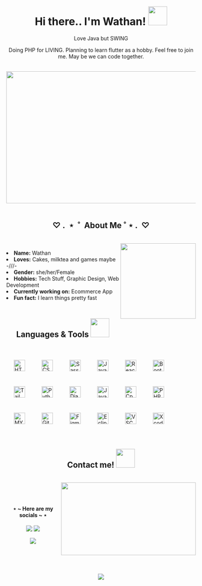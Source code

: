 <div align="center">
   <h1>Hi there.. I'm Wathan! <img src="https://media.giphy.com/media/mGcNjsfWAjY5AEZNw6/giphy.gif" width="50"></h1>
    <p align="center">Love Java but SWING<p>
    <p align="center" >Doing PHP for LIVING. Planning to learn flutter as a hobby. Feel free to join me. May be we can code together.<p> 
</div>
<br>
<div align="center">
   <img src="https://media.giphy.com/media/FWtVYDHIxgGgE/giphy.gif" width="700" height="350" object-fit="cover" >
</div>
<br>

<div>
   <h2 align="center">
      ♡  .  ⋆  ˚  About Me ˚ ⋆  .  ♡
   </h2>
  
   <br>
   <img align='right' src="https://media.giphy.com/media/PUyO4KmKWX5D2MzH3w/giphy.gif" width="200" >
   <br>
   <li>
      <b>Name:</b> Wathan</li>
   <li>
      <b>Loves:</b> Cakes, milktea and games maybe -///-
   </li>
   <li>
      <b>Gender:</b> she/her/Female
   </li>
   <li>
      <b>Hobbies:</b> Tech Stuff, Graphic Design, Web Development
   </li>
   <li>
      <b>Currently working on:</b> Ecommerce App
   </li>
   <li>
      <b>Fun fact:</b> I learn things pretty fast
   </li>
 </div>
 <br>
 <div>
   <h2 align="center">
      Languages & Tools 
      <img src="https://media.giphy.com/media/muNxHDS2UsoVfqIMPZ/giphy.gif" width="50" >
   </h2>
   <br>
      <img style="margin: 20px" src="https://img.shields.io/badge/HTML5-E34F26?style=for-the-badge&logo=html5&logoColor=white" alt="HTML5" height="30" />  
      <img style="margin: 20px" src="https://img.shields.io/badge/CSS3-1572B6?style=for-the-badge&logo=css3&logoColor=white" alt="CSS" height="30" /> 
      <img style="margin: 20px" src="https://img.shields.io/badge/Sass-CC6699?style=for-the-badge&logo=sass&logoColor=white" alt="Sass" height="30" />  
      <img style="margin: 20px" src="https://img.shields.io/badge/JavaScript-F7DF1E?style=for-the-badge&logo=javascript&logoColor=black" alt="JavaScript" height="30" />  
      <img style="margin: 20px" src="https://img.shields.io/badge/React-20232A?style=for-the-badge&logo=react&logoColor=61DAFB" alt="React" height="30" />  
   <img style="margin: 20px" src="https://img.shields.io/badge/Bootstrap-563D7C?style=for-the-badge&logo=bootstrap&logoColor=white" alt="Bootstrap" height="30" />  
   <img style="margin: 20px" src="https://img.shields.io/badge/Tailwind_CSS-38B2AC?style=for-the-badge&logo=tailwind-css&logoColor=white" alt="Tailwind" height="30" />  
      <img style="margin: 20px" src="https://img.shields.io/badge/Python-14354C?style=for-the-badge&logo=python&logoColor=white" alt="Python" height="30" />
      <img style="margin: 20px" src="https://img.shields.io/badge/Django-092E20?style=for-the-badge&logo=django&logoColor=white" alt="Django" height="30" />
      <img style="margin: 20px" src="https://img.shields.io/badge/Java-ED8B00?style=for-the-badge&logo=java&logoColor=white" alt="Java" height="30" />
      <img style="margin: 20px" src="https://img.shields.io/badge/C%2B%2B-00599C?style=for-the-badge&logo=c%2B%2B&logoColor=white" alt="Cpp" height="30" />
      <img style="margin: 20px" src="https://img.shields.io/badge/PHP-777BB4?style=for-the-badge&logo=php&logoColor=white" alt="PHP" height="30" />
      <img style="margin: 20px" src="https://img.shields.io/badge/MySQL-005C84?style=for-the-badge&logo=mysql&logoColor=white" alt="MYSQL" height="30" />     
      <img style="margin: 20px" src="https://img.shields.io/badge/GIT-E44C30?style=for-the-badge&logo=git&logoColor=white" alt="Git" height="30" />       
      <img style="margin: 20px" src="https://img.shields.io/badge/Figma-F24E1E?style=for-the-badge&logo=figma&logoColor=white" alt="Figma" height="30" />
      <img style="margin: 20px" src="https://img.shields.io/badge/Eclipse-2C2255?style=for-the-badge&logo=eclipse&logoColor=white" alt="Eclipse" height="30" />
      <img style="margin: 20px" src="https://img.shields.io/badge/Visual_Studio_Code-0078D4?style=for-the-badge&logo=visual%20studio%20code&logoColor=white" alt="VSCode" height="30" />
      <img style="margin: 20px" src="https://img.shields.io/badge/Xcode-007ACC?style=for-the-badge&logo=Xcode&logoColor=white" alt="Xcode" height="30" />
 </div>
 <br>
 <div>
   <h2 align="center">
      Contact me! <img src="https://media.giphy.com/media/Qu10P5ALv8TBj9oQud/giphy.gif" width="50">
   </h2>
   <br>
   <img src="https://c.tenor.com/zcaqzz-JWE8AAAAC/happy-anime.gif" align="right" width="358.5px" height="192.5px">

   <br> <h4 align="center" style="padding-top:10"> ⋆ ~ Here are my socials ~ ⋆ </h4>
   <p align="center"><a href="https://www.linkedin.com/in/lin-wathan-oo-812573221/" target="_blank"><img src="https://img.shields.io/badge/LinkedIn-0077B5?style=for-the-badge&logo=linkedin&logoColor=white"/></a> 
      <a href="https://discordapp.com/users/joyy#2113/" target="_blank"><img src="https://img.shields.io/badge/Discord-7289DA?style=for-the-badge&logo=discord&logoColor=white"/></a></p>
<p align="center"><a href="mailto:linwathanoo15@gmail.com" target="_blank"><img src="https://img.shields.io/badge/Gmail-D14836?style=for-the-badge&logo=gmail&logoColor=white"/></a></p> 
</div>
</br>
</br>
</br>

<p align="center" >  
  <a href="https://github.com/lwto/github-readme-stats"> 
<img  src="https://github-readme-stats.vercel.app/api?username=lwto&&show_icons=true&theme=dracula"/>
  </a>
  </p>


